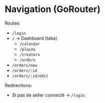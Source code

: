 # Navigation (GoRouter)

Routes:

- `/login`
- `/` → Dashboard (tabs)
  - `/calendar`
  - `/places`
  - `/creators`
  - `/orders`
- `/orders/new`
- `/orders/:id`
- `/orders/:id/edit`

Redirections:

- Si pas de seller connecté → `/login`.
